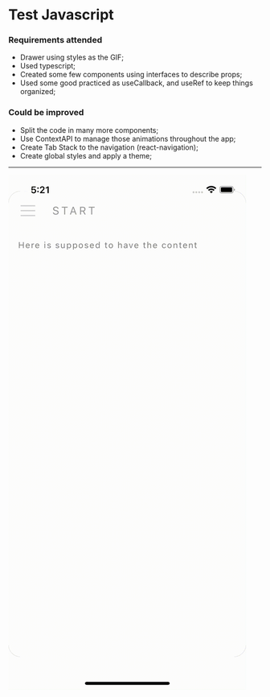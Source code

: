 # Test Javascript

### Requirements attended

- Drawer using styles as the GIF;
- Used typescript;
- Created some few components using interfaces to describe props;
- Used some good practiced as useCallback, and useRef to keep things organized;

### Could be improved

- Split the code in many more components;
- Use ContextAPI to manage those animations throughout the app;
- Create Tab Stack to the navigation (react-navigation);
- Create global styles and apply a theme;

-------

![](https://github.com/lovizot/TestReactNative/blob/main/Simulator-Screen-Recording-iPhone-14-2022-12-21-at-17.21.58.gif)

